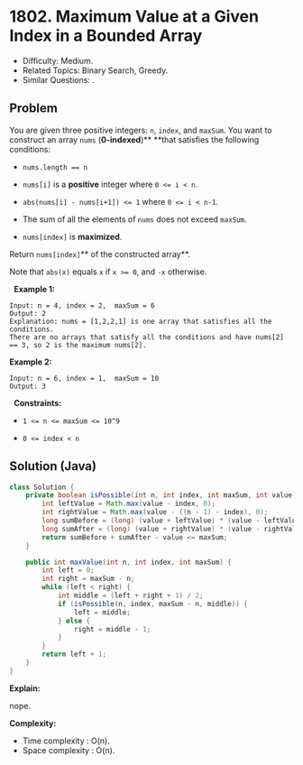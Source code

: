 # 1802. Maximum Value at a Given Index in a Bounded Array

- Difficulty: Medium.
- Related Topics: Binary Search, Greedy.
- Similar Questions: .

## Problem

You are given three positive integers: ```n```, ```index```, and ```maxSum```. You want to construct an array ```nums``` (**0-indexed**)** **that satisfies the following conditions:


	
- ```nums.length == n```
	
- ```nums[i]``` is a **positive** integer where ```0 <= i < n```.
	
- ```abs(nums[i] - nums[i+1]) <= 1``` where ```0 <= i < n-1```.
	
- The sum of all the elements of ```nums``` does not exceed ```maxSum```.
	
- ```nums[index]``` is **maximized**.


Return ```nums[index]```** of the constructed array**.

Note that ```abs(x)``` equals ```x``` if ```x >= 0```, and ```-x``` otherwise.

 
**Example 1:**

```
Input: n = 4, index = 2,  maxSum = 6
Output: 2
Explanation: nums = [1,2,2,1] is one array that satisfies all the conditions.
There are no arrays that satisfy all the conditions and have nums[2] == 3, so 2 is the maximum nums[2].
```

**Example 2:**

```
Input: n = 6, index = 1,  maxSum = 10
Output: 3
```

 
**Constraints:**


	
- ```1 <= n <= maxSum <= 10^9```
	
- ```0 <= index < n```



## Solution (Java)

```java
class Solution {
    private boolean isPossible(int n, int index, int maxSum, int value) {
        int leftValue = Math.max(value - index, 0);
        int rightValue = Math.max(value - ((n - 1) - index), 0);
        long sumBefore = (long) (value + leftValue) * (value - leftValue + 1) / 2;
        long sumAfter = (long) (value + rightValue) * (value - rightValue + 1) / 2;
        return sumBefore + sumAfter - value <= maxSum;
    }

    public int maxValue(int n, int index, int maxSum) {
        int left = 0;
        int right = maxSum - n;
        while (left < right) {
            int middle = (left + right + 1) / 2;
            if (isPossible(n, index, maxSum - n, middle)) {
                left = middle;
            } else {
                right = middle - 1;
            }
        }
        return left + 1;
    }
}
```

**Explain:**

nope.

**Complexity:**

* Time complexity : O(n).
* Space complexity : O(n).
